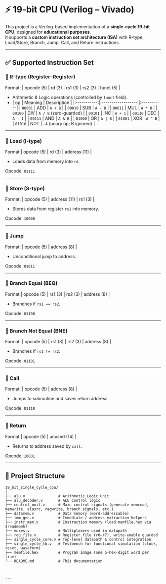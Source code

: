 # ⚡ 19-bit  CPU (Verilog – Vivado)

This project is a Verilog-based implementation of a **single-cycle 19-bit CPU**, designed for **educational purposes**.  
It supports a **custom instruction set architecture (ISA)** with R-type, Load/Store, Branch, Jump, Call, and Return instructions.

---

## ✅ Supported Instruction Set

### 🔹 R-type (Register–Register)
Format: | opcode (5) | rd (3) | rs1 (3) | rs2 (3) | funct (5) | 
  - Arithmetic & Logic operations (controlled by `funct` field).
  - | op      | Meaning            | Description |
|:-----------:|:------------------:|:-----------|
| `00001`     | ADD                | `A + B` |
| `00010`     | SUB                | `A - B` |
| `00011`     | MUL                | `A * B` |
| `00100`     | DIV                | `A / B` (zero-guarded) |
| `00101`     | INC                | `A + 1` |
| `00110`     | DEC                | `A - 1` |
| `00111`     | AND                | `A & B` |
| `01000`     | OR                 | `A | B` |
| `01001`     | XOR                | `A ^ B` |
| `01010`     | NOT                | `~A` (unary op; B ignored) |

---

### 🔹 Load (I-type)
Format:| opcode (5) | rd (3) | address (11) |
- Loads data from memory into `rd`.

Opcode: `01111`

---

### 🔹 Store (S-type)
Format: | opcode (5) | address (11) | rs1 (3) |
- Stores data from register `rs1` into memory.

Opcode: `10000`

---

### 🔹 Jump
Format: | opcode (5) | address (8) |
- Unconditional jump to address.

Opcode: `01011`

---

### 🔹 Branch Equal (BEQ)
Format:| opcode (5) | rs1 (3) | rs2 (3) | address (8) |
- Branches if `rs1 == rs2`.

Opcode: `01100`

---

### 🔹 Branch Not Equal (BNE)
Format: | opcode (5) | rs1 (3) | rs2 (3) | address (8) |
- Branches if `rs1 != rs2`.

Opcode: `01101`

---

### 🔹 Call
Format: | opcode (5) | address (8) |
- Jumps to subroutine and saves return address.

Opcode: `01110`

---

### 🔹 Return
Format:| opcode (5) | unused (14) |
- Returns to address saved by `call`.

Opcode: `10001`

---


## 📁 Project Structure
```
19_bit_single_cycle_cpu/
│
├── alu.v               # Arithmetic Logic Unit
├── alu_decoder.v       # ALU control logic
├── control_unit.v      # Main control signals (generate memread, memwrite, alusrc, regwrite, branch signals, etc.)
├── datamem.v           # Data memory (word-addressable)
├── imm_gen.v           # Immediate / address extraction helpers
├── instr_mem.v         # Instruction memory (load memfile.hex via $readmemh)
├── muxes.v             # Multiplexers used in datapath
├── reg_file.v          # Register file (r0–r7), write-enable guarded
├── single_cycle_core.v # Top-level datapath & control integration
├── single_cycle_tb.v   # Testbench for functional simulation (clock, reset, waveform)
├── memfile.hex         # Program image (one 5-hex-digit word per line)
└── README.md           # This documentation



---








